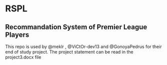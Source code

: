 # RSPL
## Recommandation System of Premier League Players
This repo is used by @meklr , @ViCtOr-dev13 and @GonoyaPedrus for their end of study project. The project statement can be read in the project3.docx file
